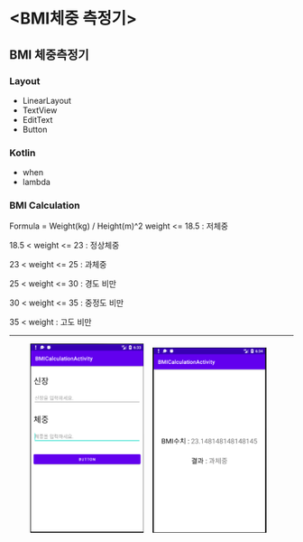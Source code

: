 # <BMI체중 측정기>
  
  ## BMI 체중측정기
  
  ### Layout
  - LinearLayout
  - TextView
  - EditText
  - Button

  ### Kotlin
  - when
  - lambda
  
  ### BMI Calculation
  Formula = Weight(kg) / Height(m)^2
  weight <= 18.5 : 저체중
  
  18.5 < weight <= 23 : 정상체중
  
  23 < weight <= 25 : 과체중
  
  25 < weight <= 30 : 경도 비만
  
  30 < weight <= 35 : 중정도 비만
  
  35 < weight : 고도 비만
  
  ---

<p align="center">
  <img src="../../android_Thirty_Project/images/BMI_MainActivity.PNG" width="40%" alt="1.png">&nbsp;&nbsp;&nbsp;
  <img src="../../android_Thirty_Project/images/BMI_ResultActivity.PNG" width="40%" alt="1.png">&nbsp;&nbsp;&nbsp;
</p>

